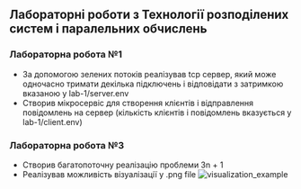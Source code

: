 ## Лабораторні роботи з Технології розподілених систем і паралельних обчислень
### Лабораторна робота №1
* За допомогою зелених потоків реалізував tcp сервер, який може одночасно тримати декілька підключень 
і відповідати з затримкою вказаною у lab-1/server.env 
* Створив мікросервіс для створення клієнтів і відправлення повідомлень на сервер 
(кількість клієнтів і повідомлень вказується у lab-1/client.env)

### Лабораторна робота №3
* Створив багатопоточну реалізацію проблеми 3n + 1
* Реалізував можливість візуалізації у .png file
![visualization_example](https://raw.github.com/fabl3ss/trspo-labs/lab3/lab-3/Collatz_Conjecture.png)
